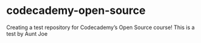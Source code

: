 # codecademy-open-source
Creating a test repository for Codecademy’s Open Source course!
This is a test by Aunt Joe 
